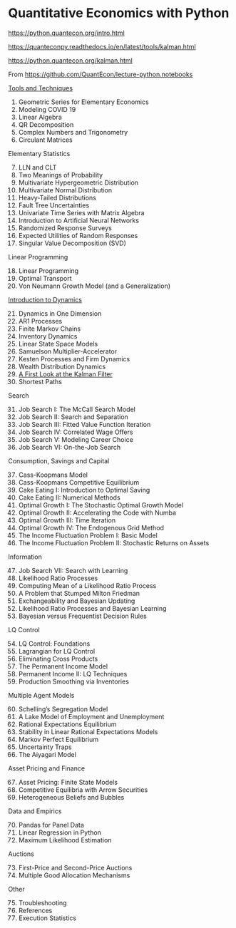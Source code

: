 # Quantitative Economics with Python

https://python.quantecon.org/intro.html

https://quanteconpy.readthedocs.io/en/latest/tools/kalman.html

https://python.quantecon.org/kalman.html

From https://github.com/QuantEcon/lecture-python.notebooks

[Tools and Techniques](1_tools_and_techniques)

1. Geometric Series for Elementary Economics
2. Modeling COVID 19
3. Linear Algebra
4. QR Decomposition
5. Complex Numbers and Trigonometry
6. Circulant Matrices


Elementary Statistics

7. LLN and CLT
8. Two Meanings of Probability
9. Multivariate Hypergeometric Distribution
10. Multivariate Normal Distribution
11. Heavy-Tailed Distributions
12. Fault Tree Uncertainties
13. Univariate Time Series with Matrix Algebra
14. Introduction to Artificial Neural Networks
15. Randomized Response Surveys
16. Expected Utilities of Random Responses
17. Singular Value Decomposition (SVD)

Linear Programming

18. Linear Programming
19. Optimal Transport
20. Von Neumann Growth Model (and a Generalization)

[Introduction to Dynamics](4_intro_to_dynamics)

21. Dynamics in One Dimension
22. AR1 Processes
23. Finite Markov Chains
24. Inventory Dynamics
25. Linear State Space Models
26. Samuelson Multiplier-Accelerator
27. Kesten Processes and Firm Dynamics
28. Wealth Distribution Dynamics
29. [A First Look at the Kalman Filter](4_intro_to_dynamics/29_A_First_Look_at_the_Kalman_Filter.ipynb)
30. Shortest Paths

Search

31. Job Search I: The McCall Search Model
32. Job Search II: Search and Separation
33. Job Search III: Fitted Value Function Iteration
34. Job Search IV: Correlated Wage Offers
35. Job Search V: Modeling Career Choice
36. Job Search VI: On-the-Job Search

Consumption, Savings and Capital

37. Cass-Koopmans Model
38. Cass-Koopmans Competitive Equilibrium
39. Cake Eating I: Introduction to Optimal Saving
40. Cake Eating II: Numerical Methods
41. Optimal Growth I: The Stochastic Optimal Growth Model
42. Optimal Growth II: Accelerating the Code with Numba
43. Optimal Growth III: Time Iteration
44. Optimal Growth IV: The Endogenous Grid Method
45. The Income Fluctuation Problem I: Basic Model
46. The Income Fluctuation Problem II: Stochastic Returns on Assets

Information

47. Job Search VII: Search with Learning
48. Likelihood Ratio Processes
49. Computing Mean of a Likelihood Ratio Process
50. A Problem that Stumped Milton Friedman
51. Exchangeability and Bayesian Updating
52. Likelihood Ratio Processes and Bayesian Learning
53. Bayesian versus Frequentist Decision Rules

LQ Control

54. LQ Control: Foundations
55. Lagrangian for LQ Control
56. Eliminating Cross Products
57. The Permanent Income Model
58. Permanent Income II: LQ Techniques
59. Production Smoothing via Inventories

Multiple Agent Models

60. Schelling’s Segregation Model
61. A Lake Model of Employment and Unemployment
62. Rational Expectations Equilibrium
63. Stability in Linear Rational Expectations Models
64. Markov Perfect Equilibrium
65. Uncertainty Traps
66. The Aiyagari Model

Asset Pricing and Finance

67. Asset Pricing: Finite State Models
68. Competitive Equilibria with Arrow Securities
69. Heterogeneous Beliefs and Bubbles

Data and Empirics

70. Pandas for Panel Data
71. Linear Regression in Python
72. Maximum Likelihood Estimation

Auctions

73. First-Price and Second-Price Auctions
74. Multiple Good Allocation Mechanisms

Other

75. Troubleshooting
76. References
77. Execution Statistics
